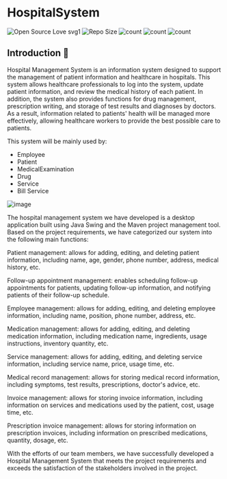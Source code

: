 # HospitalSystem

![Open Source Love svg1](https://badges.frapsoft.com/os/v1/open-source.svg?v=103)
![Repo Size](https://img.shields.io/github/repo-size/thangtcm/HospitalSystem) 
![count](https://img.shields.io/github/languages/count/thangtcm/HospitalSystem) 
![count](https://img.shields.io/github/forks/thangtcm/HospitalSystem) 
![count](https://img.shields.io/github/watchers/thangtcm/HospitalSystem) 

## Introduction 🎉
Hospital Management System is an information system designed to support the management of patient information and healthcare in hospitals. This system allows healthcare professionals to log into the system, update patient information, and review the medical history of each patient.
In addition, the system also provides functions for drug management, prescription writing, and storage of test results and diagnoses by doctors. As a result, information related to patients' health will be managed more effectively, allowing healthcare workers to provide the best possible care to patients.
<p>This system will be mainly used by:</p>
<ul><li>Employee</li><li>Patient</li><li>MedicalExamination</li><li>Drug</li><li>Service</li><li>Bill Service</li></ul>

<p align="middle">
  
![image](https://user-images.githubusercontent.com/23113822/232237883-f366b735-6d84-4fd5-9081-d0675de7cb14.png)
</p>

The hospital management system we have developed is a desktop application built using Java Swing and the Maven project management tool. Based on the project requirements, we have categorized our system into the following main functions:

Patient management: allows for adding, editing, and deleting patient information, including name, age, gender, phone number, address, medical history, etc.

Follow-up appointment management: enables scheduling follow-up appointments for patients, updating follow-up information, and notifying patients of their follow-up schedule.

Employee management: allows for adding, editing, and deleting employee information, including name, position, phone number, address, etc.

Medication management: allows for adding, editing, and deleting medication information, including medication name, ingredients, usage instructions, inventory quantity, etc.

Service management: allows for adding, editing, and deleting service information, including service name, price, usage time, etc.

Medical record management: allows for storing medical record information, including symptoms, test results, prescriptions, doctor's advice, etc.

Invoice management: allows for storing invoice information, including information on services and medications used by the patient, cost, usage time, etc.

Prescription invoice management: allows for storing information on prescription invoices, including information on prescribed medications, quantity, dosage, etc.

With the efforts of our team members, we have successfully developed a Hospital Management System that meets the project requirements and exceeds the satisfaction of the stakeholders involved in the project.


